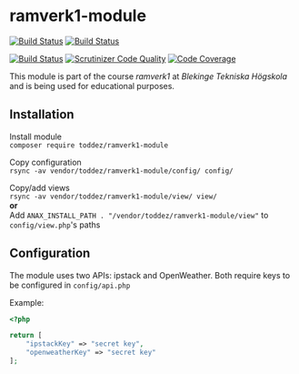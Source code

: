 # ramverk1-module

[![Build Status](https://travis-ci.org/Toddez/ramverk1-module.svg?branch=main)](https://travis-ci.org/Toddez/ramverk1-module)
[![Build Status](https://circleci.com/gh/Toddez/ramverk1-module.svg?style=svg)](https://circleci.com/gh/Toddez/ramverk1-module)

[![Build Status](https://scrutinizer-ci.com/g/Toddez/ramverk1-module/badges/build.png?b=main)](https://scrutinizer-ci.com/g/Toddez/ramverk1-module/build-status/main)
[![Scrutinizer Code Quality](https://scrutinizer-ci.com/g/Toddez/ramverk1-module/badges/quality-score.png?b=main)](https://scrutinizer-ci.com/g/Toddez/ramverk1-module/?branch=main)
[![Code Coverage](https://scrutinizer-ci.com/g/Toddez/ramverk1-module/badges/coverage.png?b=main)](https://scrutinizer-ci.com/g/Toddez/ramverk1-module/?branch=main)

This module is part of the course *ramverk1* at *Blekinge Tekniska Högskola* and is being used for educational purposes.

## Installation

Install module  
``composer require toddez/ramverk1-module``  

Copy configuration  
``rsync -av vendor/toddez/ramverk1-module/config/ config/``  

Copy/add views  
``rsync -av vendor/toddez/ramverk1-module/view/ view/``  
**or**  
Add ``ANAX_INSTALL_PATH . "/vendor/toddez/ramverk1-module/view"`` to ``config/view.php``'s paths

## Configuration
The module uses two APIs: ipstack and OpenWeather. Both require keys to be configured in ``config/api.php``  

Example:
```php
<?php

return [
    "ipstackKey" => "secret key",
    "openweatherKey" => "secret key"
];
```
